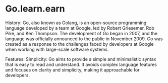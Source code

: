 # Go.learn.earn
 
History:
Go, also known as Golang, is an open-source programming language developed by a team at Google, led by Robert Griesemer, Rob Pike, and Ken Thompson. The development of Go began in 2007, and the language was officially announced to the public in November 2009. Go was created as a response to the challenges faced by developers at Google when working with large-scale software systems.

Features:
Simplicity:
Go aims to provide a simple and minimalistic syntax that is easy to read and understand. It avoids complex language features and focuses on clarity and simplicity, making it approachable for developers.
